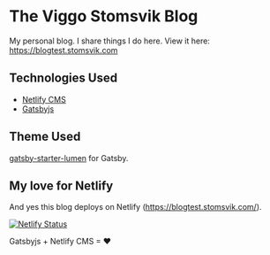 
# The Viggo Stomsvik Blog
My personal blog. I share things I do here. View it here: https://blogtest.stomsvik.com

## Technologies Used
- [Netlify CMS](https://www.netlifycms.org/)
- [Gatsbyjs](http://gatsbyjs.org/)

## Theme Used
[gatsby-starter-lumen](https://github.com/alxshelepenok/gatsby-starter-lumen) for Gatsby.

## My love for Netlify
And yes this blog deploys on Netlify (https://blogtest.stomsvik.com/). 

[![Netlify Status](https://api.netlify.com/api/v1/badges/fd570dc8-b03f-4b8f-9b0b-e519583aeb06/deploy-status)](https://app.netlify.com/sites/modest-raman-3e629b/deploys)

Gatsbyjs + Netlify CMS = ♥
